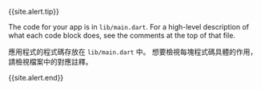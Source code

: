 {{site.alert.tip}}

  The code for your app is in `lib/main.dart`.
  For a high-level description of what each code block does,
  see the comments at the top of that file.

  應用程式的程式碼存放在 `lib/main.dart` 中。
  想要檢視每塊程式碼具體的作用，請檢視檔案中的對應註釋。

{{site.alert.end}}
